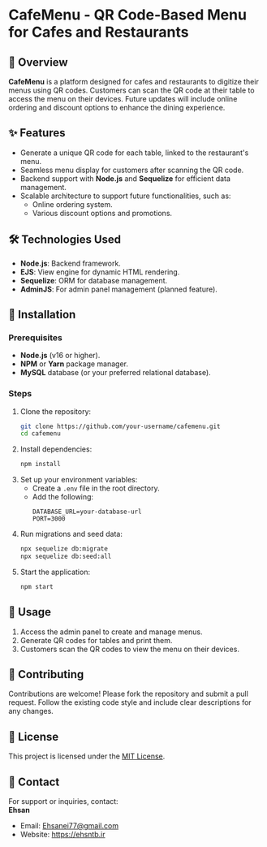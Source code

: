# CafeMenu - QR Code-Based Menu for Cafes and Restaurants

## 📖 Overview

**CafeMenu** is a platform designed for cafes and restaurants to digitize their menus using QR codes. Customers can scan the QR code at their table to access the menu on their devices. Future updates will include online ordering and discount options to enhance the dining experience.

## ✨ Features

- Generate a unique QR code for each table, linked to the restaurant's menu.
- Seamless menu display for customers after scanning the QR code.
- Backend support with **Node.js** and **Sequelize** for efficient data management.
- Scalable architecture to support future functionalities, such as:
  - Online ordering system.
  - Various discount options and promotions.

## 🛠️ Technologies Used

- **Node.js**: Backend framework.
- **EJS**: View engine for dynamic HTML rendering.
- **Sequelize**: ORM for database management.
- **AdminJS**: For admin panel management (planned feature).

## 🚀 Installation

### Prerequisites

- **Node.js** (v16 or higher).
- **NPM** or **Yarn** package manager.
- **MySQL** database (or your preferred relational database).

### Steps

1. Clone the repository:
   ```bash
   git clone https://github.com/your-username/cafemenu.git
   cd cafemenu
   ```
2. Install dependencies:
   ```bash
   npm install
   ```
3. Set up your environment variables:
   - Create a `.env` file in the root directory.
   - Add the following:
     ```env
     DATABASE_URL=your-database-url
     PORT=3000
     ```
4. Run migrations and seed data:
   ```bash
   npx sequelize db:migrate
   npx sequelize db:seed:all
   ```
5. Start the application:
   ```bash
   npm start
   ```

## 📖 Usage

1. Access the admin panel to create and manage menus.
2. Generate QR codes for tables and print them.
3. Customers scan the QR codes to view the menu on their devices.

## 🤝 Contributing

Contributions are welcome! Please fork the repository and submit a pull request. Follow the existing code style and include clear descriptions for any changes.

## 📜 License

This project is licensed under the [MIT License](LICENSE).

## 📧 Contact

For support or inquiries, contact:  
**Ehsan**

- Email: Ehsanei77@gmail.com
- Website: https://ehsntb.ir

